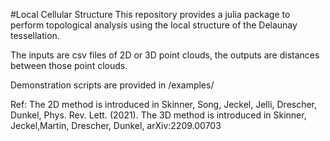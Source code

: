 #Local Cellular Structure
This repository provides a julia package to perform topological analysis using the local structure of the Delaunay tessellation.

The inputs are csv files of 2D or 3D point clouds, the outputs are distances between those point clouds.

Demonstration scripts are provided in /examples/


Ref: The 2D method is introduced in Skinner, Song, Jeckel, Jelli, Drescher, Dunkel, Phys. Rev. Lett. (2021). The 3D method is introduced in Skinner, Jeckel,Martin, Drescher, Dunkel, arXiv:2209.00703
